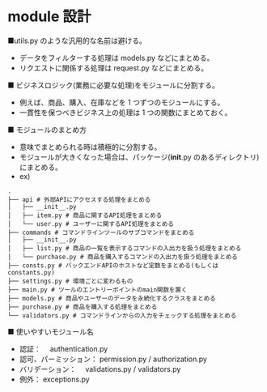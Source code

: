 # module 設計

■utils.py のような汎用的な名前は避ける。

- データをフィルターする処理は models.py などにまとめる。
- リクエストに関係する処理は request.py などにまとめる。

■ ビジネスロジック(業務に必要な処理)をモジュールに分割する。

- 例えば、商品、購入、在庫などを 1 つずつのモジュールにする。
- 一貫性を保つべきビジネス上の処理は 1 つの関数にまとめておく。

■ モジュールのまとめ方

- 意味でまとめられる時は積極的に分割する。
- モジュールが大きくなった場合は、パッケージ(**init**.py のあるディレクトリ)にまとめる。
- ex)

```
.
├── api # 外部APIにアクセスする処理をまとめる
│   ├── __init__.py
│   ├── item.py # 商品に関するAPI処理をまとめる
│   └── user.py # ユーザーに関するAPI処理をまとめる
├── commands # コマンドラインツールのサブコマンドをまとめる
│   ├── __init__.py
│   ├── list.py # 商品の一覧を表示するコマンドの入出力を扱う処理をまとめる
│   └── purchase.py # 商品を購入するコマンドの入出力を扱う処理をまとめる
├── consts.py # バックエンドAPIのホストなど定数をまとめる(もしくはconstants.py)
├── settings.py # 環境ごとに変わるもの
├── main.py # ツールのエントリーポイントのmain関数を置く
├── models.py # 商品やユーザーのデータを永続化するクラスをまとめる
├── purchase.py # 商品を購入する処理をまとめる
└── validators.py # コマンドラインからの入力をチェックする処理をまとめる
```

■ 使いやすいモジュール名

- 認証：　 authentication.py
- 認可、パーミッション： permission.py / authorization.py
- バリデーション：　 validations.py / validators.py
- 例外： exceptions.py
